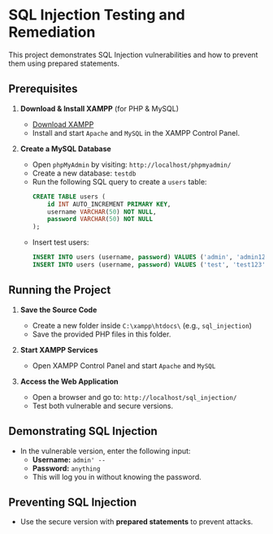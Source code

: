 # SQL Injection Testing and Remediation

This project demonstrates SQL Injection vulnerabilities and how to prevent them using prepared statements.

## Prerequisites
1. **Download & Install XAMPP** (for PHP & MySQL)
   - [Download XAMPP](https://www.apachefriends.org/download.html)
   - Install and start `Apache` and `MySQL` in the XAMPP Control Panel.

2. **Create a MySQL Database**
   - Open `phpMyAdmin` by visiting: `http://localhost/phpmyadmin/`
   - Create a new database: `testdb`
   - Run the following SQL query to create a `users` table:
     ```sql
     CREATE TABLE users (
         id INT AUTO_INCREMENT PRIMARY KEY,
         username VARCHAR(50) NOT NULL,
         password VARCHAR(50) NOT NULL
     );
     ```
   - Insert test users:
     ```sql
     INSERT INTO users (username, password) VALUES ('admin', 'admin123');
     INSERT INTO users (username, password) VALUES ('test', 'test123');
     ```

## Running the Project
1. **Save the Source Code**
   - Create a new folder inside `C:\xampp\htdocs\` (e.g., `sql_injection`)
   - Save the provided PHP files in this folder.

2. **Start XAMPP Services**
   - Open XAMPP Control Panel and start `Apache` and `MySQL`

3. **Access the Web Application**
   - Open a browser and go to: `http://localhost/sql_injection/`
   - Test both vulnerable and secure versions.

## Demonstrating SQL Injection
- In the vulnerable version, enter the following input:
  - **Username:** `admin' --`
  - **Password:** `anything`
  - This will log you in without knowing the password.

## Preventing SQL Injection
- Use the secure version with **prepared statements** to prevent attacks.
